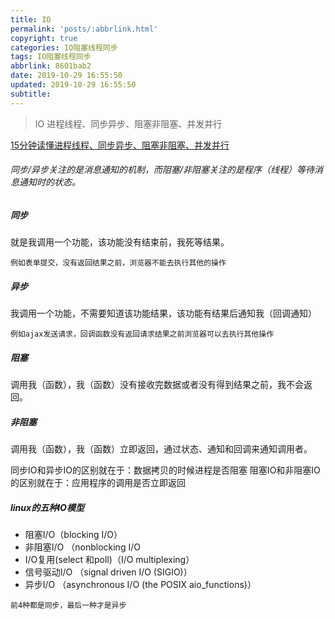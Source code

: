 ```yaml
---
title: IO
permalink: 'posts/:abbrlink.html'
copyright: true
categories: IO阻塞线程同步
tags: IO阻塞线程同步
abbrlink: 8601bab2
date: 2019-10-29 16:55:50
updated: 2019-10-29 16:55:50
subtitle:
---
```

<meta name="referrer" content="never">
<blockquote class="blockquote-center">IO 进程线程、同步异步、阻塞非阻塞、并发并行</blockquote>

 [15分钟读懂进程线程、同步异步、阻塞非阻塞、并发并行](https://www.cnblogs.com/mhq-martin/p/9035640.html)

###### 同步/异步关注的是消息通知的机制，而阻塞/非阻塞关注的是程序（线程）等待消息通知时的状态。
##### 同步 
就是我调用一个功能，该功能没有结束前，我死等结果。
```
例如表单提交，没有返回结果之前，浏览器不能去执行其他的操作
```
##### 异步 
我调用一个功能，不需要知道该功能结果，该功能有结果后通知我（回调通知）
```
例如ajax发送请求，回调函数没有返回请求结果之前浏览器可以去执行其他操作
```
##### 阻塞 
调用我（函数），我（函数）没有接收完数据或者没有得到结果之前，我不会返回。
<!--more-->
##### 非阻塞
调用我（函数），我（函数）立即返回，通过状态、通知和回调来通知调用者。

同步IO和异步IO的区别就在于：数据拷贝的时候进程是否阻塞
阻塞IO和非阻塞IO的区别就在于：应用程序的调用是否立即返回

##### linux的五种IO模型

- 阻塞I/O（blocking I/O）
- 非阻塞I/O （nonblocking I/O
-  I/O复用(select 和poll)（I/O multiplexing） 
- 信号驱动I/O （signal driven I/O (SIGIO)）
- 异步I/O （asynchronous I/O (the POSIX aio_functions)）
```
前4种都是同步，最后一种才是异步
```
